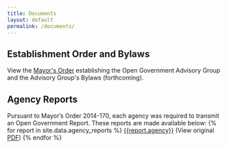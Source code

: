```yaml
---
title: Documents
layout: default
permalink: /documents/
---
```


## Establishment Order and Bylaws

View the [Mayor's Order](mayors-order__2014-250) establishing the Open Government Advisory Group and the Advisory Group's Bylaws (forthcoming).

## Agency Reports

Pursuant to Mayor’s Order 2014-170, each agency was required to transmit an Open Government Report. These reports are made available below: 
{% for report in site.data.agency_reports %}
[{{report.agency}}](/documents/reports/html{{report.filename}}.html) (View original [PDF](/documents/reports/{{report.filename}}.pdf))
{% endfor %}